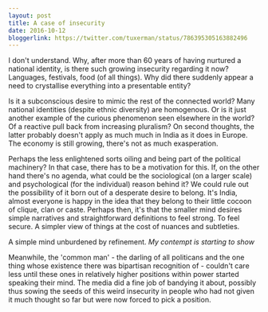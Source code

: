 ```yaml
---
layout: post
title: A case of insecurity
date: 2016-10-12
bloggerlink: https://twitter.com/tuxerman/status/786395305163882496
---
```

I don't understand. Why, after more than 60 years of having nurtured a national identity, is there such growing insecurity regarding it now?
Languages, festivals, food (of all things). Why did there suddenly appear a need to crystallise everything into a presentable entity?

Is it a subconscious desire to mimic the rest of the connected world? 
Many national identities (despite ethnic diversity) are homogenous. Or is it just another example of the curious phenomenon seen elsewhere in the world? Of a reactive pull back from increasing pluralism? On second thoughts, the latter probably doesn't apply as much much in India as it does in Europe. The economy is still growing, there's not as much exasperation.

Perhaps the less enlightened sorts oiling and being part of the political machinery?
In that case, there has to be a motivation for this. If, on the other hand there's no agenda, what could be the sociological (on a larger scale) and psychological (for the individual) reason behind it?
We could rule out the possibility of it born out of a desperate desire to belong. It's India, almost everyone is happy in the idea that they belong to their little cocoon of clique, clan or caste.
Perhaps then, it's that the smaller mind desires simple narratives and straightforward definitions to feel strong. To feel secure. A simpler view of things at the cost of nuances and subtleties. 

A simple mind unburdened by refinement.
_My contempt is starting to show_

Meanwhile, the 'common man' - the darling of all politicans and the one thing whose existence there was bipartisan recognition of - couldn't care less until these ones in relatively higher positions within power started speaking their mind. The media did a fine job of bandying it about, possibly thus  sowing the seeds of this weird insecurity in people who had not given it much thought so far but were now forced to pick a position.
